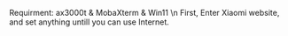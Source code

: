 Requirment: ax3000t & MobaXterm & Win11 \n
First, Enter Xiaomi website, and set anything untill you can use Internet.
